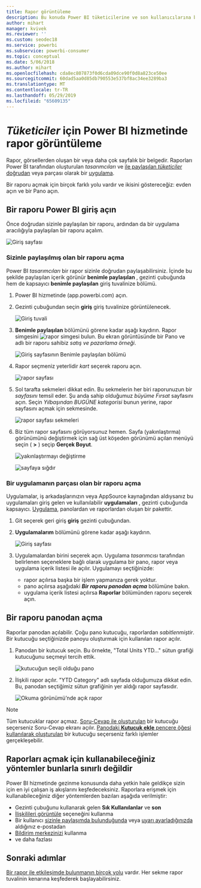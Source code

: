 ```yaml
---
title: Rapor görüntüleme
description: Bu konuda Power BI tüketicilerine ve son kullanıcılarına bir Power BI raporunu açma ve görüntüleme adımları gösterilmektedir.
author: mihart
manager: kvivek
ms.reviewer: ''
ms.custom: seodec18
ms.service: powerbi
ms.subservice: powerbi-consumer
ms.topic: conceptual
ms.date: 5/06/2018
ms.author: mihart
ms.openlocfilehash: cda8ec807873f0d6cda09dce90f0d8a823ce50ee
ms.sourcegitcommit: 60dad5aa0d85db790553e537bf8ac34ee3289ba3
ms.translationtype: MT
ms.contentlocale: tr-TR
ms.lasthandoff: 05/29/2019
ms.locfileid: "65609135"
---
```

# <a name="view-a-report-in-power-bi-service-for-consumers"></a>*Tüketiciler* için Power BI hizmetinde rapor görüntüleme
Rapor, görsellerden oluşan bir veya daha çok sayfalık bir belgedir. Raporları Power BI tarafından oluşturulan *tasarımcıları* ve [ile paylaşılan *tüketiciler* doğrudan](end-user-shared-with-me.md) veya parçası olarak bir [uygulama](end-user-apps.md). 

Bir raporu açmak için birçok farklı yolu vardır ve ikisini göstereceğiz: evden açın ve bir Pano açın. 

<!-- add art-->


## <a name="open-a-report-from-power-bi-home"></a>Bir raporu Power BI giriş açın
Önce doğrudan sizinle paylaşılan bir raporu, ardından da bir uygulama aracılığıyla paylaşılan bir raporu açalım.

   ![Giriş sayfası](./media/end-user-report-open/power-bi-home.png)

### <a name="open-a-report-that-has-been-shared-with-you"></a>Sizinle paylaşılmış olan bir raporu açma
Power BI *tasarımcıları* bir rapor sizinle doğrudan paylaşabilirsiniz. İçinde bu şekilde paylaşılan içerik görünür **benimle paylaşılan** , gezinti çubuğunda hem de kapsayıcı **benimle paylaşılan** giriş tuvalinize bölümü.

1. Power BI hizmetinde (app.powerbi.com) açın.

2. Gezinti çubuğundan seçin **giriş** giriş tuvalinize görüntülenecek.  

   ![Giriş tuvali](./media/end-user-report-open/power-bi-select-home-new.png)
   
3. **Benimle paylaşılan** bölümünü görene kadar aşağı kaydırın. Rapor simgesini ![rapor simgesi](./media/end-user-report-open/power-bi-report-icon.png) bulun. Bu ekran görüntüsünde bir Pano ve adlı bir raporu sahibiz *satış ve pazarlama örneği*. 
   
   ![Giriş sayfasının Benimle paylaşılan bölümü](./media/end-user-report-open/power-bi-shared-new.png)

4. Rapor seçmeniz yeterlidir *kart* seçerek raporu açın.

   ![rapor sayfası](./media/end-user-report-open/power-bi-filter-pane.png)

5. Sol tarafta sekmeleri dikkat edin.  Bu sekmelerin her biri raporunuzun bir *sayfasını* temsil eder. Şu anda sahip olduğumuz *büyüme Fırsat* sayfasını açın. Seçin *Yılbaşından BUGÜNE kategorisi* bunun yerine, rapor sayfasını açmak için sekmesinde. 

   ![rapor sayfası sekmeleri](./media/end-user-report-open/power-bi-tab-new.png)

6. Biz tüm rapor sayfasını görüyorsunuz hemen. Sayfa (yakınlaştırma) görünümünü değiştirmek için sağ üst köşeden görünümü açılan menüyü seçin ( **>** ) seçip **Gerçek Boyut**.

   ![yakınlaştırmayı değiştirme](./media/end-user-report-open/power-bi-fit-new.png)

   ![sayfaya sığdır](./media/end-user-report-open/power-bi-actual-size.png)

### <a name="open-a-report-that-is-part-of-an-app"></a>Bir uygulamanın parçası olan bir raporu açma
Uygulamalar, iş arkadaşlarınızın veya AppSource kaynağından aldıysanız bu uygulamaları giriş gelen ve kullanılabilir **uygulamaları** , gezinti çubuğunda kapsayıcı. [Uygulama](end-user-apps.md), panolardan ve raporlardan oluşan bir pakettir.

1. Git seçerek geri giriş **giriş** gezinti çubuğundan.

7. **Uygulamalarım** bölümünü görene kadar aşağı kaydırın.

   ![Giriş sayfası](./media/end-user-report-open/power-bi-my-apps.png)

8. Uygulamalardan birini seçerek açın. Uygulama *tasarımcısı* tarafından belirlenen seçeneklere bağlı olarak uygulama bir pano, rapor veya uygulama içerik listesi ile açılır. Uygulamayı seçtiğinizde:
    - rapor açılırsa başka bir işlem yapmanıza gerek yoktur.
    - pano açılırsa aşağıdaki ***Bir raporu panodan açma*** bölümüne bakın.
    - uygulama içerik listesi açılırsa **Raporlar** bölümünden raporu seçerek açın.


## <a name="open-a-report-from-a-dashboard"></a>Bir raporu panodan açma
Raporlar panodan açılabilir. Çoğu pano kutucuğu, raporlardan *sabitlenmiştir*. Bir kutucuğu seçtiğinizde panoyu oluşturmak için kullanılan rapor açılır. 

1. Panodan bir kutucuk seçin. Bu örnekte, "Total Units YTD..." sütun grafiği kutucuğunu seçmeyi tercih ettik.

    ![kutucuğun seçili olduğu pano](./media/end-user-report-open/power-bi-dashboard-new.png)

2.  İlişkili rapor açılır. "YTD Category" adlı sayfada olduğumuza dikkat edin. Bu, panodan seçtiğimiz sütun grafiğinin yer aldığı rapor sayfasıdır.

    ![Okuma görünümü’nde açık rapor](./media/end-user-report-open/power-bi-report-newer.png)

> [!NOTE]
> Tüm kutucuklar rapor açmaz. [Soru-Cevap ile oluşturulan](end-user-q-and-a.md) bir kutucuğu seçerseniz Soru-Cevap ekranı açılır. [Panodaki **Kutucuk ekle** pencere öğesi kullanılarak oluşturulan](../service-dashboard-add-widget.md) bir kutucuğu seçerseniz farklı işlemler gerçekleşebilir.  


##  <a name="still-more-ways-to-open-a-report"></a>Raporları açmak için kullanabileceğiniz yöntemler bunlarla sınırlı değildir
Power BI hizmetinde gezinme konusunda daha yetkin hale geldikçe sizin için en iyi çalışan iş akışlarını keşfedeceksiniz. Raporlara erişmek için kullanabileceğiniz diğer yöntemlerden bazıları aşağıda verilmiştir:
- Gezinti çubuğunu kullanarak gelen **Sık Kullanılanlar** ve **son**    
- [İlişkilileri görüntüle](end-user-related.md) seçeneğini kullanma    
- Bir kullanıcı [sizinle paylaşımda bulunduğunda](../service-share-reports.md) veya [uyarı ayarladığınızda](end-user-alerts.md) aldığınız e-postadan    
- [Bildirim merkezinizi](end-user-notification-center.md) kullanma    
- ve daha fazlası

## <a name="next-steps"></a>Sonraki adımlar
[Bir rapor ile etkileşimde bulunmanın birçok yolu](end-user-reading-view.md) vardır.  Her sekme rapor tuvalinin kenarına keşfederek başlayabilirsiniz.

